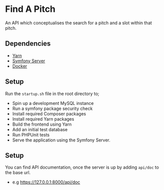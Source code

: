 # Find A Pitch

An API which conceptualises the search for a pitch and a slot within that pitch.

## Dependencies

 - [Yarn](https://yarnpkg.com/lang/en/docs/install/#mac-stable)
 - [Symfony Server](https://symfony.com/doc/current/setup/symfony_server.html)
 - [Docker](https://docs.docker.com/docker-for-mac/install/)

## Setup

Run the `startup.sh` file in the root directory to;

- Spin up a development MySQL instance
- Run a symfony package security check
- Install required Composer packages
- Install required Yarn packages
- Build the frontend using Yarn
- Add an initial test database
- Run PHPUnit tests
- Serve the application using the Symfony Server.

## Setup

You can find API documentation, once the server is up by adding `api/doc` to the base url.

 - e.g https://127.0.0.1:8000/api/doc